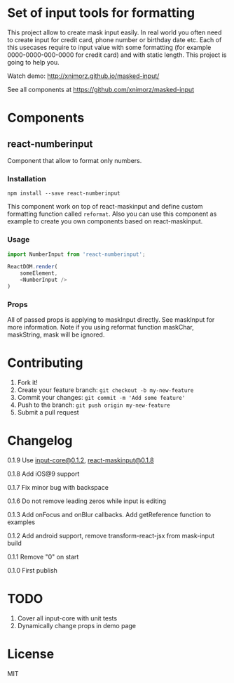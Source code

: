 # Set of input tools for formatting

This project allow to create mask input easily.
In real world you often need to create input for credit card, phone number or birthday date etc. 
Each of this usecases require to input value with some formatting (for example 0000-0000-000-0000 for credit card) and with static length. This project is going to help you.

Watch demo: http://xnimorz.github.io/masked-input/

See all components at https://github.com/xnimorz/masked-input

# Components

## react-numberinput

Component that allow to format only numbers.

### Installation

```
npm install --save react-numberinput
```

This component work on top of react-maskinput and define custom formatting function called `reformat`. Also you can use this component as example to create you own components based on react-maskinput.

### Usage

```javascript
import NumberInput from 'react-numberinput';

ReactDOM.render(
    someElement, 
    <NumberInput />
)
```

### Props

All of passed props is applying to maskInput directly. See maskInput for more information. Note if you using reformat 
function maskChar, maskString, mask will be ignored.

# Contributing

1) Fork it!
2) Create your feature branch: `git checkout -b my-new-feature`
3) Commit your changes: `git commit -m 'Add some feature'`
4) Push to the branch: `git push origin my-new-feature`
5) Submit a pull request 

# Changelog

0.1.9 Use input-core@0.1.2, react-maskinput@0.1.8

0.1.8 Add iOS@9 support

0.1.7 Fix minor bug with backspace

0.1.6 Do not remove leading zeros while input is editing

0.1.3 Add onFocus and onBlur callbacks. Add getReference function to examples

0.1.2 Add android support, remove transform-react-jsx from mask-input build

0.1.1 Remove "0" on start

0.1.0 First publish

# TODO

1) Cover all input-core with unit tests
2) Dynamically change props in demo page

# License

MIT

